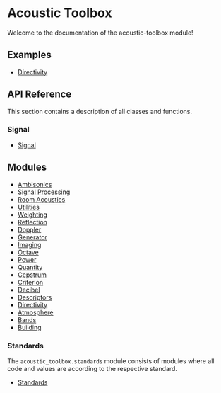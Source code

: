 # Acoustic Toolbox

Welcome to the documentation of the acoustic-toolbox module!

## Examples

<div class="grid cards" markdown>

- [Directivity](directivity.md)

</div>

## API Reference

This section contains a description of all classes and functions.

### Signal

<div class="grid cards" markdown>

- [Signal](signal.md)

</div>

## Modules

<div class="grid cards" markdown>

- [Ambisonics](ambisonics.md)
- [Signal Processing](signal.md)
- [Room Acoustics](room.md)
- [Utilities](utils.md)
- [Weighting](weighting.md)
- [Reflection](reflection.md)
- [Doppler](doppler.md)
- [Generator](generator.md)
- [Imaging](imaging.md)
- [Octave](octave.md)
- [Power](power.md)
- [Quantity](quantity.md)
- [Cepstrum](cepstrum.md)
- [Criterion](criterion.md)
- [Decibel](decibel.md)
- [Descriptors](descriptors.md)
- [Directivity](directivity.md)
- [Atmosphere](atmosphere.md)
- [Bands](bands.md)
- [Building](building.md)

</div>

### Standards

The `acoustic_toolbox.standards` module consists of modules where all code and values are according to the respective standard.

<div class="grid cards" markdown>

- [Standards](standards.md)

</div>
